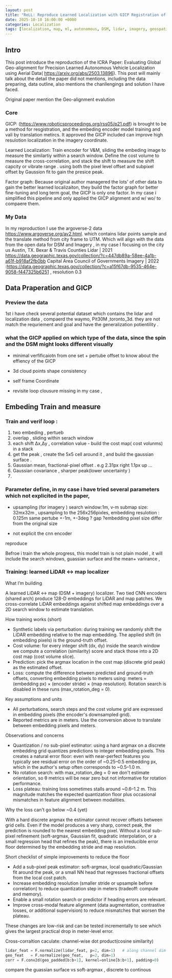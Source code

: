 ```yaml
---
layout: post
title: "ReLL: Reproduce Learned Localization with GICP Registration of Lidar&DSM"
date: 2025-10-10 16:00:00 +0000
categories: Localization
tags: [localization, map, ml, autonomous, DSM, lidar, imagery, geospatial]
---
```



## Intro
This post introduce the reproduction of the ICRA Paper: Evaluating Global Geo-alignment for Precision Learned Autonomous Vehicle Localization using Aerial Data( https://arxiv.org/abs/2503.13896). This post will mainly talk about the detail the paper did not mentions, including the data preparing, data outline, also mentions the chanllengings and solution I have faced. 

Original paper mention the Geo-alignment evalution 

### Core 
GICP: (https://www.roboticsproceedings.org/rss05/p21.pdf) is brought to be a method for resgistration, and the embeding encoder model training and vali by translation metircs. It approved the GICP included can improve high resulotion localization in the imagery coordinate. 

Learned Localization: Train encoder for V&M, sliding the embeding image to measure the similartiy within a search window. Define the cost volume to measure the cross-correlation,   and stack the shift to measure the shift capcity or vibrate range . using both the pixel level offset and subpixel offset by Gaussion fit to gain the presice peak.

Factor graph: Because original author managered the lots' of other data to gain the better learned localizaiton, they build the factor graph for better fine-tuning and long term goal, the GICP is only one factor. In my case i simplified this pipeline and only applied the GICP alignment and w/ wo/ to compaere them. 

### My Data 
In my reproduction I use the argoverse-2 data https://www.argoverse.org/av2.html. which contains lidar points sample and the translate method from city frame to UTM. Which will align with the data from the open data for DSM and Imagery , in my case I focusing on the city us Austin, TX.
Bexar & Travis Counties Lidar | 2021 https://data.geographic.texas.gov/collection/?c=447db89a-58ee-4a1b-a61f-b918af2fb0bb
Capital Area Council of Governments Imagery | 2022  :https://data.geographic.texas.gov/collection/?c=a15f67db-9535-464e-9058-f447325b6251  , resolution 0.3 



## Data Praperation and GICP

### Preview the data 
1st i have check several potential dataset which contains the lidar and localization data , compaerd the waymo, Pit30M ,toronto_3d. they are not match the requriement and goal and have the generalization potientility .


### what the GICP applied on which type of the data, since the spin and the DSM might looks different visually 

- minimal verfificaiotn from one set + pertube offset to know about the effiency of the GICP 

- 3d cloud points shape consistency 

- self frame Coordinate

- revisite loop clousure missing in my case , 


## Embeding Train and measure

### Train and verif loop :

1. two embeding ,  pertueb 
2. overlap , sliding within serach window 
3. each shift Δx,Δy  , correlation value - build the cost map(  cost volunms) in a stack
4. get the peak , create the 5x5 cell around it , and build the gaussian surface .
5. Gaussian mean, fractional-pixel offset .  e.g 2.31px right 1.1px up ...
6. Gaussian covariance , sharper peak(lower uncertainty )
7. 

### Parameter define, in my case i have tried several parameters which not explicited in the paper,  
- upsampling (for imagery )
search window:1m, 
v-m submap size: 32mx32m , upsampling to the 256x256pixles, embedding resulotion : 0.125m
same pertube +-1m, +-3deg
? gap  ?embedding pixel size differ from the original size 

- not explicit the cnn encoder 


reproduce 


Befroe i train the whole progress, this model train is not plain model , it will include the search windows, guassian surface and the mean+ varirance  , 


### Training: learned LiDAR ↔ map localizer

What I’m building

A learned LiDAR ↔ map (DSM + imagery) localizer. Two tied CNN encoders (shared arch) produce 128-D embeddings for LiDAR and map patches. We cross-correlate LiDAR embeddings against shifted map embeddings over a 2D search window to estimate translation.

How training works (short)

- Synthetic labels via perturbation: during training we randomly shift the LiDAR embedding relative to the map embedding. The applied shift (in embedding pixels) is the ground-truth offset.
- Cost volume: for every integer shift (dx, dy) inside the search window we compute a correlation (similarity) score and stack those into a 2D cost map (cost volume slice).
- Prediction: pick the argmax location in the cost map (discrete grid peak) as the estimated offset.
- Loss: compute the difference between predicted and ground-truth offsets, converting embedding pixels to meters using: meters = (embedding px) × (encoder stride) × (map resolution). Rotation search is disabled in these runs (max_rotation_deg = 0).

Key assumptions and units

- All perturbations, search steps and the cost volume grid are expressed in embedding pixels (the encoder's downsampled grid).
- Reported metrics are in meters. Use the conversion above to translate between embedding pixels and meters.

Observations and concerns

- Quantization / no sub-pixel estimator: using a hard argmax on a discrete embedding grid quantizes predictions to integer embedding pixels. This creates a natural error floor: even with near-perfect features you typically see residual error on the order of ~0.25–0.5 embedding px, which in the author's setup often corresponds to ~0.5–1.0 m.
- No rotation search: with max_rotation_deg = 0 we don't estimate orientation, so θ metrics will be near zero but not informative for rotation performance.
- Loss plateau: training loss sometimes stalls around ~0.6–1.2 m. This magnitude matches the expected quantization floor plus occasional mismatches in feature alignment between modalities.

Why the loss can't go below ~0.4 (yet)

With a hard discrete argmax the estimator cannot recover offsets between grid cells. Even if the model produces a very sharp, correct peak, the prediction is rounded to the nearest embedding pixel. Without a local sub-pixel refinement (soft-argmax, Gaussian fit, quadratic interpolation, or a small regression head that refines the peak), there is an irreducible error floor determined by the embedding stride and map resolution.

Short checklist of simple improvements to reduce the floor

- Add a sub-pixel peak estimator: soft-argmax, local quadratic/Gaussian fit around the peak, or a small NN head that regresses fractional offsets from the local cost patch.
- Increase embedding resolution (smaller stride or upsample before correlation) to reduce quantization step in meters (tradeoff: compute and memory).
- Enable a small rotation search or predictor if heading errors are relevant.
- Improve cross-modal feature alignment (data augmentation, contrastive losses, or additional supervision) to reduce mismatches that worsen the plateau.

These changes are low-risk and can be tested incrementally to see which gives the largest practical drop in meter-level error.



Cross-corraltion caculate: channel-wise dot product(cosine similarity)

```python
lidar_feat = F.normalize(lidar_feat, p=2, dim=1)   # along channel dim C
geo_feat   = F.normalize(geo_feat,   p=2, dim=1)
corr = F.conv2d(geo_padded[b:b+1], kernel=online[b:b+1], padding=0)
```

compare the guassian surface vs soft-argmax , discrete to continous

